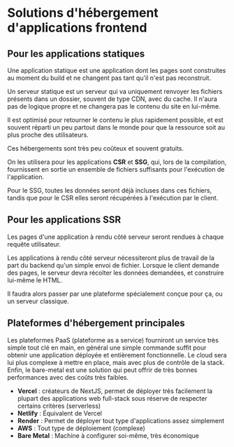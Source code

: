 # Solutions d'hébergement d'applications frontend

## Pour les applications statiques

Une application statique est une application dont les pages sont construites au moment du build et ne changent pas tant qu'il n'est pas reconstruit.

Un serveur statique est un serveur qui va uniquement renvoyer les fichiers présents dans un dossier, souvent de type CDN, avec du cache. Il n'aura pas de logique propre et ne changera pas le contenu du site en lui-même.

Il est optimisé pour retourner le contenu le plus rapidement possible, et est souvent réparti un peu partout dans le monde pour que la ressource soit au plus proche des utilisateurs.

Ces hébergements sont très peu coûteux et souvent gratuits.

On les utilisera pour les applications **CSR** et **SSG**, qui, lors de la compilation, fournissent en sortie un ensemble de fichiers suffisants pour l'exécution de l'application.

Pour le SSG, toutes les données seront déjà incluses dans ces fichiers, tandis que pour le CSR elles seront récupérées à l'exécution par le client.

## Pour les applications SSR

Les pages d'une application à rendu côté serveur seront rendues à chaque requête utilisateur.

Les applications à rendu côté serveur nécessiteront plus de travail de la part du backend qu'un simple envoi de fichier. Lorsque le client demande des pages, le serveur devra récolter les données demandées, et construire lui-même le HTML.

Il faudra alors passer par une plateforme spécialement conçue pour ça, ou un serveur classique.

## Plateformes d'hébergement principales

Les plateformes PaaS (plateforme as a service) fourniront un service très simple tout clé en main, en général une simple commande suffit pour obtenir une application déployée et entièrement fonctionnelle. Le cloud sera lui plus complexe à mettre en place, mais avec plus de contrôle de la stack. Enfin, le bare-metal est une solution qui peut offrir de très bonnes performances avec des coûts très faibles.

- **Vercel** : créateurs de NextJS, permet de déployer très facilement la plupart des applications web full-stack sous réserve de respecter certains critères (serverless)
- **Netlify** : Équivalent de Vercel
- **Render** : Permet de déployer tout type d'applications assez simplement
- **AWS** : Tout type de déploiement (complexe)
- **Bare Metal** : Machine à configurer soi-même, très économique
